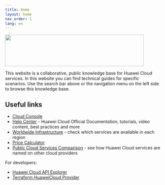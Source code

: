```yaml
---
title: Home
layout: home
nav_order: 1
lang: en
---
```


<!-- markdownlint-disable-next-line no-inline-html -->
<a href="https://www.huaweicloud.com/intl/en-us/"><img width="450px" height="102px" src="https://console-static.huaweicloud.com/static/authui/20210202115135/public/custom/images/logo-en.svg"></a>

This website is a collaborative, public knowledge base for Huawei Cloud services.
In this website you can find technical guides for specific scenarios. Use the
search bar above or the navigation menu on the left side to browse this
knowledge base.

## Useful links

- [Cloud Console][console]
- [Help Center][help-center] - Huawei Cloud Official Documentation, tutorials,
  video content, best practices and more
- [Worldwide Infrastructure][worldwide-infra] - check which services are
  available in each region
- [Price Calculator][calculator]
- [Public Cloud Services Comparison][cloud-compare] - see how Huawei Cloud
  services are named on other cloud providers

For developers:

- [Huawei Cloud API Explorer][api-explorer]
- [Terraform HuaweiCloud Provider][terraform-provider]

<!-- Introduction -->
[console]: <https://console-intl.huaweicloud.com/console/?locale=en-us>
[help-center]: <https://support.huaweicloud.com/intl/en-us/index.html>
[worldwide-infra]: <https://www.huaweicloud.com/intl/en-us/global/>
[calculator]: <https://www.huaweicloud.com/intl/en-us/pricing/index.html>
[cloud-compare]: <https://comparecloud.in/>
[api-explorer]: <https://console-intl.huaweicloud.com/apiexplorer/#/openapi>
[terraform-provider]: <https://github.com/huaweicloud/terraform-provider-huaweicloud>
